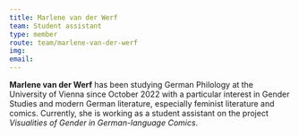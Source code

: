 ```yaml
---
title: Marlene van der Werf
team: Student assistant
type: member
route: team/marlene-van-der-werf
img: 
email:
---
```


**Marlene van der Werf** has been studying German Philology at the University of Vienna since October 2022 with a particular interest in Gender Studies and modern German literature, especially feminist literature and comics. Currently, she is working as a student assistant on the project _Visualities of Gender in German-language Comics_. 

